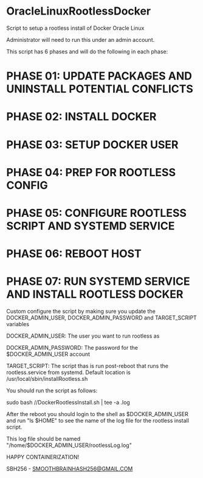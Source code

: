 # OracleLinuxRootlessDocker

Script to setup a rootless install of Docker Oracle Linux 

Administrator will need to run this under an admin account.

This script has 6 phases and will do the following in each phase:

# PHASE 01: UPDATE PACKAGES AND UNINSTALL POTENTIAL CONFLICTS
# PHASE 02: INSTALL DOCKER
# PHASE 03: SETUP DOCKER USER
# PHASE 04: PREP FOR ROOTLESS CONFIG
# PHASE 05: CONFIGURE ROOTLESS SCRIPT AND SYSTEMD SERVICE
# PHASE 06: REBOOT HOST
# PHASE 07: RUN SYSTEMD SERVICE AND INSTALL ROOTLESS DOCKER


Custom configure the script by making sure you update the DOCKER_ADMIN_USER, DOCKER_ADMIN_PASSWORD and TARGET_SCRIPT variables

DOCKER_ADMIN_USER: The user you want to run rootless as

DOCKER_ADMIN_PASSWORD: The password for the $DOCKER_ADMIN_USER account

TARGET_SCRIPT: The script thas is run post-reboot that runs the rootless.service from systemd. Default location is /usr/local/sbin/installRootless.sh


You should run the script as follows:

sudo bash /<scriptDirectory>/DockerRootlessInstall.sh | tee -a <logFileName>.log



After the reboot you should login to the shell as $DOCKER_ADMIN_USER and run "ls $HOME" to see the name of the log file for the rootless install script.

This log file should be named "/home/$DOCKER_ADMIN_USER/rootlessLog.log"



HAPPY CONTAINERIZATION!

SBH256 - SMOOTHBRAINHASH256@GMAIL.COM
